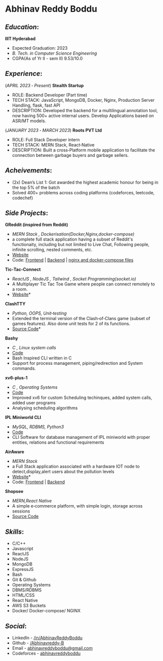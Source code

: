 # Abhinav Reddy Boddu

## ***Education***:
**IIIT Hyderabad**
* Expected Graduation: 2023
* *B. Tech. in Computer Science Engineering*
* CGPA(As of Yr II - sem II) 9.53/10.0

## ***Experience***:
(_APRIL 2023 ‐  Present_)  **Stealth Startup**
* ROLE: Backend Developer (Part time)
* TECH STACK: JavaScript, MongoDB, Docker, Nginx, Production Server Handling, flask, fast API
* DESCRIPTION: Developed the backend for a multilingual annotation tool, now having 500+ active internal users. Develop Applications based on ASR/MT models.

(_JANUARY 2023 ‐ MARCH 2023_)  **Roots PVT Ltd**
* ROLE: Full Stack Developer intern
* TECH STACK: MERN Stack, React‐Native
* DESCRIPTION: Built a cross‐Platform mobile application to facilitate the connection between garbage buyers and garbage sellers.

## ***Acheivements***:
* (2x) Dean’s List 1: Got awarded the highest academic honour for being in the top 5% of the batch
* Solved 400+ problems across coding platforms (codeforces, leetcode, codechef)

## ***Side Projects***:
**GReddit (inspired from Reddit)**
* _MERN Stack , Dockerisation(Docker,Nginx,docker-compose)_
* a complete full stack application having a subset of Reddit's functionaity, including but not limited to Live Chat, Following people, infinite scrolling, nested comments, etc.
* [Website](https://guileless-kringle-c68d07.netlify.app/profile) 
* Code: [Frontend](https://github.com/Abhinavreddy-B/Reddit_Frontend) | [Backend](https://github.com/Abhinavreddy-B/Reddit_Backend) | [nginx and docker-compose files](https://github.com/Abhinavreddy-B/Reddit-Docker)

**Tic‐Tac‐Connect**
* _ReactJS , NodeJS , Tailwind , Socket Programming(socket.io)_
* A Multiplayer Tic Tac Toe Game where people can connect remotely to a room.
* [Website](https://tictactoemultiplayer.onrender.com/)*

**ClashTTY**
* _Python, OOPS, Unit‐testing_
* Extended the terminal version of the Clash‐of‐Clans game (subset of games features). Also done unit tests for 2 of its functions.
* [Source Code]([https://tictactoemultiplayer.onrender.com/](https://github.com/Abhinavreddy-B/COC/))*

**Bashy**
* _C , Linux system calls_
* [Code](https://github.com/Abhinavreddy-B/C-Shell)
* Bash Inspired CLI written in C
* Support for process management, piping/redirection and System commands.

**xv6‐plus‐1**
* _C , Operating Systems_
* [Code](https://github.com/Abhinavreddy-B/Advanced-xv-6)
* Improved xv6 for custom Scheduling techinques, added system calls, added user programs
* Analysing scheduling algorithms

**IPL Miniworld CLI**
* _MySQL, RDBMS, Python3_
* [Code](https://github.com/Abhinavreddy-B/D_and_A/tree/master/Project_Phase-4)
* CLI Software for database management of IPL miniworld with proper entities, relations and functional requirements

**AirAware**
* _MERN Stack_
* a Full Stack application associated with a hardware IOT node to detect,display,alert users about the pollution levels
* [Website](https://indoor-air-pollution-18.onrender.com/)*
* Code: [Frontend](https://github.com/Abhinavreddy-B/ESW_Frontend) | [Backend](https://github.com/Abhinavreddy-B/ESW_backend)

**Shopsee**
* _MERN,React Native_
* A simple e‐commerce platform, with simple login, storage across sessions
* [Source Code](https://github.com/Abhinavreddy-B/shopsee)

## ***Skills***:
* C/C++
* Javascript
* ReactJS
* NodeJS
* MongoDB
* ExpressJS
* Bash
* Git & Github
* Operating Systems
* DBMS/RDBMS
* HTML/CSS
* React Native
* AWS S3 Buckets
* Docker/ Docker-compose/ NGINX

## ***Social***:
* LinkedIn   - [/in/AbhinavReddyBoddu](https://www.linkedin.com/in/AbhinavReddyBoddu)
* Github     - [/Abhinavreddy-B](https://github.com/Abhinavreddy-B)
* Email      - [abhinavreddyboddu@gmail.com](mailto:anreddyb27@gmail.com)
* Codeforces - [abhinavreddyboddu](https://codeforces.com/profile/abhinavreddyboddu)
